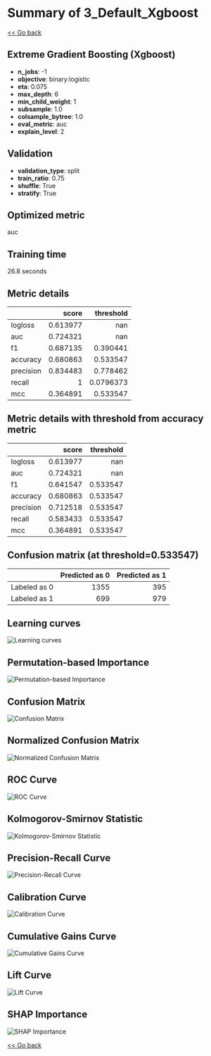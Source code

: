 # Summary of 3_Default_Xgboost

[<< Go back](../README.md)

## Extreme Gradient Boosting (Xgboost)

- **n_jobs**: -1
- **objective**: binary:logistic
- **eta**: 0.075
- **max_depth**: 6
- **min_child_weight**: 1
- **subsample**: 1.0
- **colsample_bytree**: 1.0
- **eval_metric**: auc
- **explain_level**: 2

## Validation

- **validation_type**: split
- **train_ratio**: 0.75
- **shuffle**: True
- **stratify**: True

## Optimized metric

auc

## Training time

26.8 seconds

## Metric details

|           |    score |   threshold |
|:----------|---------:|------------:|
| logloss   | 0.613977 | nan         |
| auc       | 0.724321 | nan         |
| f1        | 0.687135 |   0.390441  |
| accuracy  | 0.680863 |   0.533547  |
| precision | 0.834483 |   0.778462  |
| recall    | 1        |   0.0796373 |
| mcc       | 0.364891 |   0.533547  |

## Metric details with threshold from accuracy metric

|           |    score |   threshold |
|:----------|---------:|------------:|
| logloss   | 0.613977 |  nan        |
| auc       | 0.724321 |  nan        |
| f1        | 0.641547 |    0.533547 |
| accuracy  | 0.680863 |    0.533547 |
| precision | 0.712518 |    0.533547 |
| recall    | 0.583433 |    0.533547 |
| mcc       | 0.364891 |    0.533547 |

## Confusion matrix (at threshold=0.533547)

|              |   Predicted as 0 |   Predicted as 1 |
|:-------------|-----------------:|-----------------:|
| Labeled as 0 |             1355 |              395 |
| Labeled as 1 |              699 |              979 |

## Learning curves

![Learning curves](learning_curves.png)

## Permutation-based Importance

![Permutation-based Importance](permutation_importance.png)

## Confusion Matrix

![Confusion Matrix](confusion_matrix.png)

## Normalized Confusion Matrix

![Normalized Confusion Matrix](confusion_matrix_normalized.png)

## ROC Curve

![ROC Curve](roc_curve.png)

## Kolmogorov-Smirnov Statistic

![Kolmogorov-Smirnov Statistic](ks_statistic.png)

## Precision-Recall Curve

![Precision-Recall Curve](precision_recall_curve.png)

## Calibration Curve

![Calibration Curve](calibration_curve_curve.png)

## Cumulative Gains Curve

![Cumulative Gains Curve](cumulative_gains_curve.png)

## Lift Curve

![Lift Curve](lift_curve.png)

## SHAP Importance

![SHAP Importance](shap_importance.png)

[<< Go back](../README.md)
